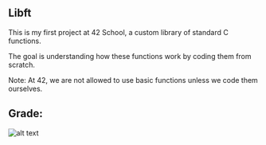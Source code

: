 ## Libft

This is my first project at 42 School, a custom library of standard C functions.

The goal is understanding how these functions work by coding them from scratch.

Note: At 42, we are not allowed to use basic functions unless we code them ourselves.

## Grade:


![alt text](https://github.com/cedvid/42-libft/blob/main/grade.png?raw=true)
